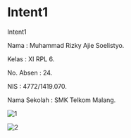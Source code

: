 # Intent1

Intent1

Nama : Muhammad Rizky Ajie Soelistyo.

Kelas : XI RPL 6.

No. Absen : 24.

NIS : 4772/1419.070.

Nama Sekolah : SMK Telkom Malang.

![1](https://cloud.githubusercontent.com/assets/22115607/22393289/6eb725a6-e536-11e6-928d-b1dfc5b0efeb.png)

![2](https://cloud.githubusercontent.com/assets/22115607/22393293/71d274e8-e536-11e6-924a-0fc87b2f5740.png)
